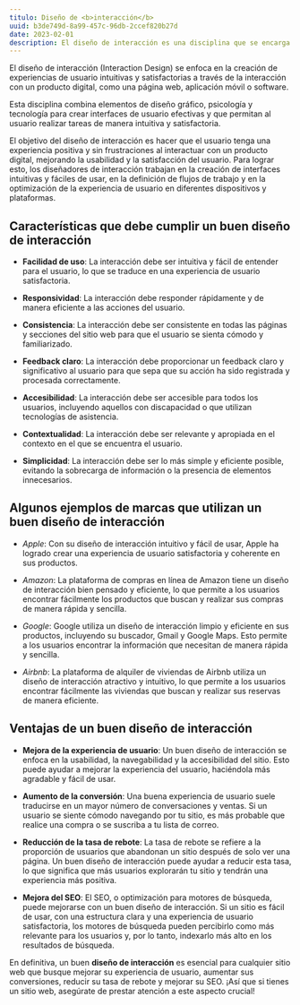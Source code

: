 ```yaml
---
titulo: Diseño de <b>interacción</b>
uuid: b3de749d-8a99-457c-96db-2ccef820b27d
date: 2023-02-01
description: El diseño de interacción es una disciplina que se encarga de la creación de experiencias de usuario en aplicaciones digitales.
---
```


El diseño de interacción (Interaction Design) se enfoca en la creación de experiencias de usuario intuitivas y satisfactorias a través de la interacción con un producto digital, como una página web, aplicación móvil o software.

Esta disciplina combina elementos de diseño gráfico, psicología y tecnología para crear interfaces de usuario efectivas y que permitan al usuario realizar tareas de manera intuitiva y satisfactoria.

El objetivo del diseño de interacción es hacer que el usuario tenga una experiencia positiva y sin frustraciones al interactuar con un producto digital, mejorando la usabilidad y la satisfacción del usuario. Para lograr esto, los diseñadores de interacción trabajan en la creación de interfaces intuitivas y fáciles de usar, en la definición de flujos de trabajo y en la optimización de la experiencia de usuario en diferentes dispositivos y plataformas.

## Características que debe cumplir un buen diseño de interacción

- **Facilidad de uso**: La interacción debe ser intuitiva y fácil de entender para el usuario, lo que se traduce en una experiencia de usuario satisfactoria.

- **Responsividad**: La interacción debe responder rápidamente y de manera eficiente a las acciones del usuario.

- **Consistencia**: La interacción debe ser consistente en todas las páginas y secciones del sitio web para que el usuario se sienta cómodo y familiarizado.

- **Feedback claro**: La interacción debe proporcionar un feedback claro y significativo al usuario para que sepa que su acción ha sido registrada y procesada correctamente.

- **Accesibilidad**: La interacción debe ser accesible para todos los usuarios, incluyendo aquellos con discapacidad o que utilizan tecnologías de asistencia.

- **Contextualidad**: La interacción debe ser relevante y apropiada en el contexto en el que se encuentra el usuario.

- **Simplicidad**: La interacción debe ser lo más simple y eficiente posible, evitando la sobrecarga de información o la presencia de elementos innecesarios.

## Algunos ejemplos de marcas que utilizan un buen diseño de interacción

- _Apple_: Con su diseño de interacción intuitivo y fácil de usar, Apple ha logrado crear una experiencia de usuario satisfactoria y coherente en sus productos.

- _Amazon_: La plataforma de compras en línea de Amazon tiene un diseño de interacción bien pensado y eficiente, lo que permite a los usuarios encontrar fácilmente los productos que buscan y realizar sus compras de manera rápida y sencilla.

- _Google_: Google utiliza un diseño de interacción limpio y eficiente en sus productos, incluyendo su buscador, Gmail y Google Maps. Esto permite a los usuarios encontrar la información que necesitan de manera rápida y sencilla.

- _Airbnb_: La plataforma de alquiler de viviendas de Airbnb utiliza un diseño de interacción atractivo y intuitivo, lo que permite a los usuarios encontrar fácilmente las viviendas que buscan y realizar sus reservas de manera eficiente.

## Ventajas de un buen diseño de interacción

- **Mejora de la experiencia de usuario**: Un buen diseño de interacción se enfoca en la usabilidad, la navegabilidad y la accesibilidad del sitio. Esto puede ayudar a mejorar la experiencia del usuario, haciéndola más agradable y fácil de usar.

- **Aumento de la conversión**: Una buena experiencia de usuario suele traducirse en un mayor número de conversaciones y ventas. Si un usuario se siente cómodo navegando por tu sitio, es más probable que realice una compra o se suscriba a tu lista de correo.

- **Reducción de la tasa de rebote**: La tasa de rebote se refiere a la proporción de usuarios que abandonan un sitio después de solo ver una página. Un buen diseño de interacción puede ayudar a reducir esta tasa, lo que significa que más usuarios explorarán tu sitio y tendrán una experiencia más positiva.

- **Mejora del SEO**: El SEO, o optimización para motores de búsqueda, puede mejorarse con un buen diseño de interacción. Si un sitio es fácil de usar, con una estructura clara y una experiencia de usuario satisfactoria, los motores de búsqueda pueden percibirlo como más relevante para los usuarios y, por lo tanto, indexarlo más alto en los resultados de búsqueda.

En definitiva, un buen <b>diseño de interacción</b> es esencial para cualquier sitio web que busque mejorar su experiencia de usuario, aumentar sus conversiones, reducir su tasa de rebote y mejorar su SEO. ¡Así que si tienes un sitio web, asegúrate de prestar atención a este aspecto crucial!
